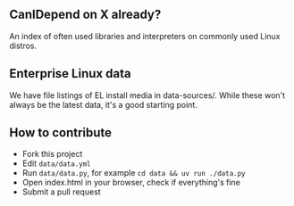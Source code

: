 CanIDepend on X already?
------------------------

An index of often used libraries and interpreters on commonly used Linux
distros.

Enterprise Linux data
---------------------

We have file listings of EL install media in data-sources/. While these
won't always be the latest data, it's a good starting point.


How to contribute
-----------------

* Fork this project
* Edit `data/data.yml`
* Run `data/data.py`, for example `cd data && uv run ./data.py`
* Open index.html in your browser, check if everything's fine
* Submit a pull request
